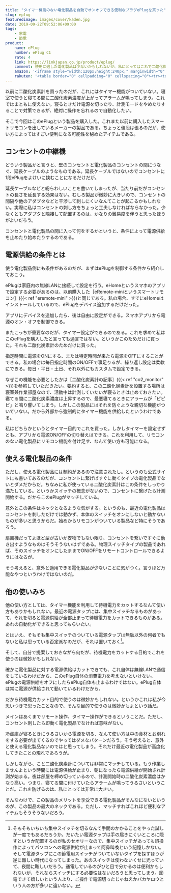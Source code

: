```yaml
---
title: "タイマー機能のない電化製品を自動でオンオフできる便利なプラグePlugを買った"
slug: eplug
featuredimage: images/cover/kaden.jpg
date: 2019-09-22T09:52:06+09:00
tags:
    - 家電
    - 節電
product:
    name: ePlug
    number: ePlug C1
    rate: 4
    link: https://linkjapan.co.jp/product/eplug/
    comment: 使用に適した電化製品は少ないかもしれないが、私にとってはこれで二酸化炭素計がまともに使える。
    amazon: '<iframe style="width:120px;height:240px;" marginwidth="0" marginheight="0" scrolling="no" frameborder="0" src="//rcm-fe.amazon-adsystem.com/e/cm?lt1=_blank&bc1=000000&IS2=1&bg1=FFFFFF&fc1=000000&lc1=0000FF&t=illusionspace-22&language=ja_JP&o=9&p=8&l=as4&m=amazon&f=ifr&ref=as_ss_li_til&asins=B07DLSZYY1&linkId=227b7624b04bdfaeede7c55c5e46fd3f"></iframe>'
    rakuten: '<table border="0" cellpadding="0" cellspacing="0"><tr><td><p style="font-size:12px;line-height:1.4em;margin:5px;word-wrap:break-word"></p></td><td><div style="border:1px solid #000000;border-radius:.75rem;background-color:#FFFFFF;margin:0px;padding:5px;text-align:center;overflow:hidden;"><table><tr><td style="width:240px"><a href="https://hb.afl.rakuten.co.jp/hgc/1942c4d7.a81936a0.1942c4d8.7b548455/?pc=https%3A%2F%2Fitem.rakuten.co.jp%2Fr-kojima%2F3997796%2F&m=http%3A%2F%2Fm.rakuten.co.jp%2Fr-kojima%2Fi%2F10633646%2F&link_type=picttext&ut=eyJwYWdlIjoiaXRlbSIsInR5cGUiOiJwaWN0dGV4dCIsInNpemUiOiIyNDB4MjQwIiwibmFtIjoxLCJuYW1wIjoicmlnaHQiLCJjb20iOjEsImNvbXAiOiJsZWZ0IiwicHJpY2UiOjAsImJvciI6MSwiY29sIjowLCJiYnRuIjoxLCJwcm9kIjowfQ%3D%3D" target="_blank" rel="nofollow noopener noreferrer" style="word-wrap:break-word;"  ><img src="https://hbb.afl.rakuten.co.jp/hgb/1942c4d7.a81936a0.1942c4d8.7b548455/?me_id=1270903&item_id=10633646&m=https%3A%2F%2Fthumbnail.image.rakuten.co.jp%2F%400_mall%2Fr-kojima%2Fcabinet%2F407%2F3997796_01l.jpg%3F_ex%3D80x80&pc=https%3A%2F%2Fthumbnail.image.rakuten.co.jp%2F%400_mall%2Fr-kojima%2Fcabinet%2F407%2F3997796_01l.jpg%3F_ex%3D240x240&s=240x240&t=picttext" border="0" style="margin:2px" alt="" title=""></a></td><td style="vertical-align:top;"><p style="font-size:12px;line-height:1.4em;text-align:left;margin:0px;padding:2px 6px;word-wrap:break-word"><a href="https://hb.afl.rakuten.co.jp/hgc/1942c4d7.a81936a0.1942c4d8.7b548455/?pc=https%3A%2F%2Fitem.rakuten.co.jp%2Fr-kojima%2F3997796%2F&m=http%3A%2F%2Fm.rakuten.co.jp%2Fr-kojima%2Fi%2F10633646%2F&link_type=picttext&ut=eyJwYWdlIjoiaXRlbSIsInR5cGUiOiJwaWN0dGV4dCIsInNpemUiOiIyNDB4MjQwIiwibmFtIjoxLCJuYW1wIjoicmlnaHQiLCJjb20iOjEsImNvbXAiOiJsZWZ0IiwicHJpY2UiOjAsImJvciI6MSwiY29sIjowLCJiYnRuIjoxLCJwcm9kIjowfQ%3D%3D" target="_blank" rel="nofollow noopener noreferrer" style="word-wrap:break-word;"  >リンクジャパン スマートプラグ　ePlug　C1「Google　Home／Amazon　Echo対応」 C1</a></p><div style="margin:10px;"><a href="https://hb.afl.rakuten.co.jp/hgc/1942c4d7.a81936a0.1942c4d8.7b548455/?pc=https%3A%2F%2Fitem.rakuten.co.jp%2Fr-kojima%2F3997796%2F&m=http%3A%2F%2Fm.rakuten.co.jp%2Fr-kojima%2Fi%2F10633646%2F&link_type=picttext&ut=eyJwYWdlIjoiaXRlbSIsInR5cGUiOiJwaWN0dGV4dCIsInNpemUiOiIyNDB4MjQwIiwibmFtIjoxLCJuYW1wIjoicmlnaHQiLCJjb20iOjEsImNvbXAiOiJsZWZ0IiwicHJpY2UiOjAsImJvciI6MSwiY29sIjowLCJiYnRuIjoxLCJwcm9kIjowfQ%3D%3D" target="_blank" rel="nofollow noopener noreferrer" style="word-wrap:break-word;"  ><img src="https://static.affiliate.rakuten.co.jp/makelink/rl.svg" style="float:left;max-height:27px;width:auto;margin-top:0"></a><a href="https://hb.afl.rakuten.co.jp/hgc/1942c4d7.a81936a0.1942c4d8.7b548455/?pc=https%3A%2F%2Fitem.rakuten.co.jp%2Fr-kojima%2F3997796%2F%3Fscid%3Daf_pc_bbtn&m=http%3A%2F%2Fm.rakuten.co.jp%2Fr-kojima%2Fi%2F10633646%2F%3Fscid%3Daf_pc_bbtn&link_type=picttext&ut=eyJwYWdlIjoiaXRlbSIsInR5cGUiOiJwaWN0dGV4dCIsInNpemUiOiIyNDB4MjQwIiwibmFtIjoxLCJuYW1wIjoicmlnaHQiLCJjb20iOjEsImNvbXAiOiJsZWZ0IiwicHJpY2UiOjAsImJvciI6MSwiY29sIjowLCJiYnRuIjoxLCJwcm9kIjowfQ==" target="_blank" rel="nofollow noopener noreferrer" style="word-wrap:break-word;"  ><div style="float:right;width:41%;height:27px;background-color:#bf0000;color:#fff !important;font-size:12px;font-weight:500;line-height:27px;margin-left:1px;padding: 0 12px;border-radius:16px;cursor:pointer;text-align:center;">楽天で購入</div></a></div></td><tr></table></div></td></tr></table>'
---
```


以前に二酸化炭素計を買ったのだが、これにはタイマー機能がついていない。寝室で使うと寝てる間に二酸化炭素濃度が上がってアラームが鳴ってしまう。これではまともに使えない。寝るときだけ電源を切ったり、計測モードをやめたりすることで対策できるが、絶対に操作を忘れるので自動化したい。

そこで今回はこのePlugという製品を購入した。これまた以前に購入したスマートリモコンを出しているメーカーの製品である。ちょっと値段は張るのだが、使い方によってはすごい便利になる可能性を秘めたアイテムである。

<!--more-->

## コンセントの中継機

どういう製品かと言うと、壁のコンセントと電化製品のコンセントの間につなぐ、延長ケーブルのようなものである。延長ケーブルではないのでコンセントに1段ePlugをよけいに挟むことになるだけだが。

延長ケーブルなどと紛らわしいことを書いてしまったが、当たり前だがコンセントの長さを延長する効果はない。むしろ製品が微妙に大きいので、コンセントの間隔や他のアダプタなどと干渉して刺しにくいなんてことが起こるかもしれない。実際に私はコンセントの刺し方をちょっと工夫しなければならなかった。少なくともアダプタと隣接して配置するのは、かなりの難易度を伴うと思ったほうがよいだろう。

コンセントと電化製品の間に入って何をするかというと、条件によって電源供給を止めたり始めたりするのである。

## 電源供給の条件とは

使う電化製品側にも条件があるのだが、まずはePlugを制御する条件から紹介しておこう。

ePlugは家庭内の無線LANに接続して設定を行う。eHomeというスマホのアプリで設定する必要があるのは、以前購入した［eRemote-miniというスマートリモコン］({{< ref "eremote-mini" >}})と同じである。私の場合、すでにeHomeはインストールしているので、ePlugをデバイス追加するだけだった。

アプリにデバイスを追加したら、後は自由に設定ができる。スマホアプリから電源のオン・オフを制御できる。

またこっちが重要なのだが、タイマー設定ができるのである。これを求めて私はこのePlugを購入したと言っても過言ではない。というかこのためだけに買った。それも二酸化炭素計のためだけに買った。

指定時間に電源をONにする、または特定時間が来たら電源をOFFにすることができる。私の場合は毎日指定時間のON/OFFで事足りるが、繰り返し設定は柔軟にできる。毎日・平日・土日、それ以外にもカスタムで設定できる。

なぜこの機能を必要としたかは［二酸化炭素計の記事］({{< ref "co2_monitor" >}})を参照していただきたい。要約すると、この二酸化炭素計を設置する場所は寝室兼作業部屋なので、活動中は計測していたいが寝るときは止めておきたい。寝てる間に二酸化炭素濃度は上昇するので、最悪寝てるときにアラームが「ピピピ」と鳴り響いてしまう。しかしこの製品にはそれを防ぐような親切な機能がついていない。だから外部から強制的にタイマー機能を供給したというわけである。

私はどちらかというとタイマー目的でこれを買った。しかしタイマーを設定せずとも、アプリから電源ON/OFFの切り替えはできる。これを利用して、リモコンのない電化製品にリモコン機能を付け足す、なんて使い方も可能になる。

## 使える電化製品の条件

ただし、使える電化製品には制約があるので注意されたし。というのも公式サイトにも書いてあるのだが、コンセントに繋げばすぐに動くタイプの電化製品でないとダメだからだ。ちなみに私が使っている二酸化炭素計はこの条件をしっかり満たしている。というかスイッチの概念がないので、コンセントに繋げたら計測開始する。だからこのePlugがマッチしている。

意外とこの条件はネックとなるような気がする。というのも、最近の電化製品はコンセントを刺しただけでは動かず、本体のスイッチをオンにしないと動かないものが多いと思うからだ。始めからリモコンがついている製品など特にそうであろう。

扇風機だってよほど型が古いか安物でもない限り、コンセントを繋いですぐに動き出すようなものはそうそうないはずである。物理スイッチタイプの製品であれば、そのスイッチをオンにしたままでON/OFFをリモートコントロールできるようにはなるが。

そう考えると、意外と適用できる電化製品が少ないことに気がつく。言うほど万能なやつというわけではないのだ。

## 他の使いみち

他の使い方としては、タイマー機能を利用して待機電力をカットするなんて使い方もありかもしれない。最近の電源タップには、集中スイッチなるものがあって、それを切ると電源供給が全部止まって待機電力をカットできるものがある。あれの自動化ができると思ってもらいたい。

とはいえ、そもそも集中スイッチのついている電源タップは無駄以外の何者でもないと私は思っている否定派なのだが、それは置いておく[^1]。

そして、自分で提案しておきながら何だが、待機電力をカットする目的でこれを使うのは微妙かもしれない。

確かに電化製品に対する電源供給はカットできても、これ自体は無線LANで通信をしているわけだから、このePlug自体の消費電力を考えないといけない。ePlugの電源供給をオフにしたらePlug自体も止まるわけではない。ePlug自体は常に電源が供給されて動いているわけだから。

だから待機電力カット目的で使うのは微妙かもしれない。というかこれは私が今思いつきで思ったことなので、そんな目的で使うのは微妙かもよという話だ。

メインはあくまでリモート操作、タイマー操作ができるということだ。ただし、コンセント刺したら即動く電化製品でなければ意味がない。

冷蔵庫が寝るときにうるさいから電源を切る、なんて使い方は中の食材とお別れをする必要が出てくるのでやってはダメなパターンだろう。そう考えると、意外と使える電化製品ないのではと思ってしまう。それだけ最近の電化製品が高度化してきたことの現れであろうが。

しかしながら、こと二酸化炭素計については非常にマッチしている。もう作業しませんよという時間には電源供給が止まり、朝になったら電源供給が開始され計測が始まる。夜は部屋を締め切っているので、計測開始時の二酸化炭素濃度はかなり高い。つまり、寝てる間に付けていたらアラームが鳴ってうるさいということだ。これを防げるのは、私にとっては非常に大きい。

そんなわけで、この製品のメリットを享受できる電化製品がそんなにないというのが、この製品の最大のネックである。ただし、マッチすればこれほど便利なアイテムもそうそうないだろう。

[^1]: そもそもいちいち集中スイッチを切るなんて手間のかかることをやった試しが一度でもあるだろうか。だいたい電源タップは手の届きにくいところに隠すというか配置するのが私のセオリーなので、集中スイッチがあっても誤操作によってパソコンへの電源供給が止まって阿鼻叫喚という記憶しかない。そして電源タップにこの節電用スイッチがついていないタイプを探すほうが逆に難しい時代になってしまった。あのスイッチは使わないくせに光っていて、夜間に眩しいだろう。通電しているのがひと目で分かるのは便利かもしれないが、それならスイッチにする必要性はないだろうと思ってしまう。節電できて嬉しいという人より、ご操作で電源切ったじゃねえかバカヤロウという人の方が多いに違いない。